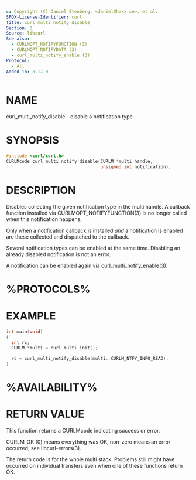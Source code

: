 ```yaml
---
c: Copyright (C) Daniel Stenberg, <daniel@haxx.se>, et al.
SPDX-License-Identifier: curl
Title: curl_multi_notify_disable
Section: 3
Source: libcurl
See-also:
  - CURLMOPT_NOTIFYFUNCTION (3)
  - CURLMOPT_NOTIFYDATA (3)
  - curl_multi_notify_enable (3)
Protocol:
  - All
Added-in: 8.17.0
---
```


# NAME

curl_multi_notify_disable - disable a notification type

# SYNOPSIS

~~~c
#include <curl/curl.h>
CURLMcode curl_multi_notify_disable(CURLM *multi_handle,
                                    unsigned int notification);
~~~

# DESCRIPTION

Disables collecting the given notification type in the multi handle. A
callback function installed via CURLMOPT_NOTIFYFUNCTION(3) is no longer
called when this notification happens.

Only when a notification callback is installed *and* a notification
is enabled are these collected and dispatched to the callback.

Several notification types can be enabled at the same time. Disabling
an already disabled notification is not an error.

A notification can be enabled again via curl_multi_notify_enable(3).

# %PROTOCOLS%

# EXAMPLE

~~~c
int main(void)
{
  int rc;
  CURLM *multi = curl_multi_init();

  rc = curl_multi_notify_disable(multi, CURLM_NTFY_INFO_READ);
}
~~~

# %AVAILABILITY%

# RETURN VALUE

This function returns a CURLMcode indicating success or error.

CURLM_OK (0) means everything was OK, non-zero means an error occurred, see
libcurl-errors(3).

The return code is for the whole multi stack. Problems still might have
occurred on individual transfers even when one of these functions return OK.
